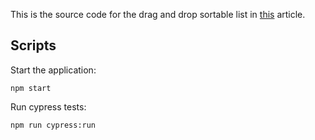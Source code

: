 This is the source code for the drag and drop sortable list in [this](https://medium.com/@siffogh3/how-to-make-and-test-your-own-react-drag-and-drop-list-with-0-dependencies-6fb461603780) article.


## Scripts

Start the application:
```
npm start
```

Run cypress tests:
```
npm run cypress:run
```
